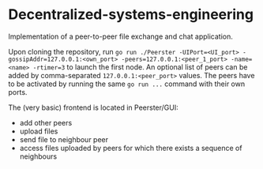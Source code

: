 # Decentralized-systems-engineering

Implementation of a peer-to-peer file exchange and chat application.

Upon cloning the repository, run `go run ./Peerster -UIPort=<UI_port> -gossipAddr=127.0.0.1:<own_port> -peers=127.0.0.1:<peer_1_port> -name=<name> -rtimer=3` to launch the first node. 
An optional list of peers can be added by comma-separated `127.0.0.1:<peer_port>` values. The peers have to be activated by running the same `go run ...` command with their own ports.

The (very basic) frontend is located in Peerster/GUI:
- add other peers
- upload files
- send file to neighbour peer
- access files uploaded by peers for which there exists a sequence of neighbours
